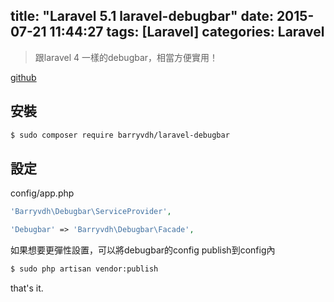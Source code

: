 title: "Laravel 5.1 laravel-debugbar"
date: 2015-07-21 11:44:27
tags: [Laravel]
categories: Laravel
---
>跟laravel 4 一樣的debugbar，相當方便實用！

[github](https://github.com/barryvdh/laravel-debugbar)

## 安裝
``` bash
$ sudo composer require barryvdh/laravel-debugbar
```

## 設定
config/app.php

``` php
'Barryvdh\Debugbar\ServiceProvider',

'Debugbar' => 'Barryvdh\Debugbar\Facade',
```

如果想要更彈性設置，可以將debugbar的config publish到config內
``` bash
$ sudo php artisan vendor:publish
```

that's it.
